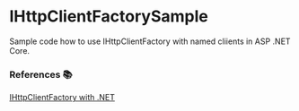 # IHttpClientFactorySample

Sample code how to use IHttpClientFactory with named cliients in ASP .NET Core.

<h3>References 📚</h3>
<a href="https://learn.microsoft.com/en-us/dotnet/core/extensions/httpclient-factory">IHttpClientFactory with .NET</a><br/>
